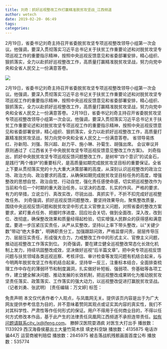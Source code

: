 ```yaml
---
title: 刘奇：抓好巡视整改工作打赢精准脱贫攻坚战_江西频道
author: wetech
date: 2019-02-20- 06:49
tags: 
categories: 
---
```

2月19日，省委书记刘奇主持召开省委脱贫攻坚专项巡视整改领导小组第一次会议。他强调，要深入贯彻落实习近平总书记关于扶贫工作重要论述和对脱贫攻坚专项巡视工作的重要指示精神，按照中央巡视反馈意见和省委部署安排，精心组织、狠抓落实，全力以赴抓好巡视整改工作，高质量打赢精准脱贫攻坚战，努力向党中央和全省人民交上一份满意答卷。
<!-- more -->
                
<img align="center" border="0" src="http://p2.ifengimg.com/a/2016/0810/204c433878d5cf9size1_w16_h16.png" />
                
                
            
2月19日，省委书记刘奇主持召开省委脱贫攻坚专项巡视整改领导小组第一次会议。他强调，要深入贯彻落实习近平总书记关于扶贫工作重要论述和对脱贫攻坚专项巡视工作的重要指示精神，按照中央巡视反馈意见和省委部署安排，精心组织、狠抓落实，全力以赴抓好巡视整改工作，高质量打赢精准脱贫攻坚战，努力向党中央和全省人民交上一份满意答卷。
2月19日，省委书记刘奇主持召开省委脱贫攻坚专项巡视整改领导小组第一次会议。他强调，要深入贯彻落实习近平总书记关于扶贫工作重要论述和对脱贫攻坚专项巡视工作的重要指示精神，按照中央巡视反馈意见和省委部署安排，精心组织、狠抓落实，全力以赴抓好巡视整改工作，高质量打赢精准脱贫攻坚战，努力向党中央和全省人民交上一份满意答卷。
省领导易炼红、孙新阳、刘强、陈兴超、赵力平、施小琳、孙菊生、胡强出席。
会议审议并原则通过了《江西省关于中央脱贫攻坚专项巡视反馈意见整改工作方案》。
刘奇指出，抓好中央脱贫攻坚专项巡视反馈问题整改工作，是树牢“四个意识”的试金石，是践行“两个维护”的重要标尺，是高质量如期完成脱贫攻坚目标的重要保证。全省上下要从贯彻落实党的十九大重大决策部署的高度，从深刻认识巡视整改的政治立场、政治方向、政治要求的高度，从确保如期完成脱贫攻坚目标任务的高度，增强整改的思想自觉、政治自觉、行动自觉，强化责任感使命感，切实把巡视整改作为当前和今后一个时期的重大政治任务，以坚决的态度、扎实的作风、严格的要求、有力的举措，立说立行、真改实改，尽锐出战、真抓实干，不折不扣完成好巡视整改任务。
刘奇强调，抓好巡视反馈问题整改，要坚持效果导向，聚焦整改质量，围绕中央巡视反馈问题和脱贫攻坚中形式主义官僚主义问题，对照省委的整改方案要求，紧盯重点任务、把握时序进度、回应社会关切，做到全面改、深入改，改到位、改彻底，确保整改效果和质量经得起检验，切实增强人民群众的获得感和满意度。要进一步压紧压实责任，从严从实整改，坚持以上率下带头整改，以“关键少数”带动“绝大多数”，明确职责分工，加强跟踪问效，严格监督问责，层层传导压力、层层压实责任，形成强大合力，力戒整改工作中的形式主义、官僚主义问题，推动巡视整改工作落实到位。
刘奇强调，要在建立健全巡视整改常态化长效化机制上发力，持续巩固整改成效，坚决做好巡视“后半篇文章”。把中央专项巡视反馈问题与扶贫领域各类巡视巡察、考核评估、审计检查等发现问题有机结合起来，与今明两年脱贫攻坚工作有机结合起来，坚持举一反三，注重标本结合，全面排查梳理工作中存在的薄弱环节和制度漏洞，扎实做好补短板、强弱项、夯基础等各项工作，建立健全解决问题、推动发展的长效机制，把巡视整改成果转化为推动脱贫攻坚责任落实、政策落实、工作落实的强大动力，以巡视整改促进打赢脱贫攻坚战。（记者刘勇、张武明）
[责任编辑：万文婷]
标签：
             
免责声明
本文仅代表作者个人观点，与凤凰网无关。提供该页内容是出于为广大网友提供参考信息为目的，并不意味着赞同其观点或证实其内容的真实性，我们不对其科学性、严肃性等作任何形式的保证。用户不得用于任何商业目的，不得以任何方式修改本作品，基于此产生的法律责任凤凰网江西频道不承担连带责任。如有问题请联系city_jx@ifeng.com。
滕醉汉医院耍酒疯 对医生大打出手
播放数：1133929
西汉海昏侯墓出土大量竹简木牍 填史料空缺
播放数：4135875
电话诈骗44万 运营商被判赔偿
播放数：2845975
被击落战机残骸画面首度公布
播放数：535774
